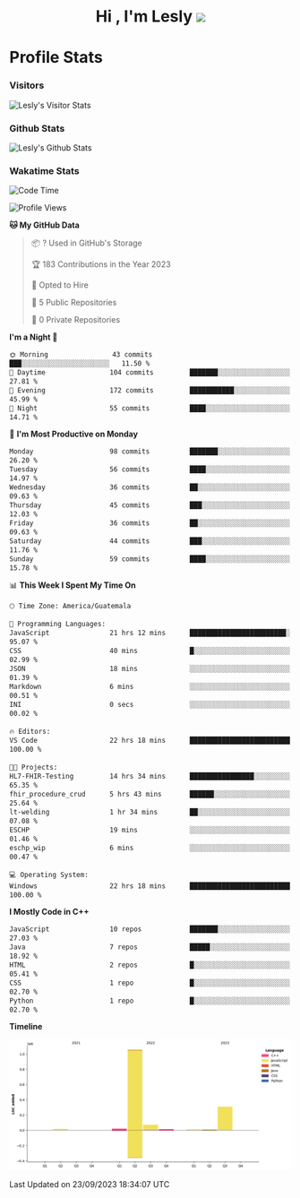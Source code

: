 <h1 align="center">Hi , I'm Lesly <img src="https://media.giphy.com/media/hvRJCLFzcasrR4ia7z/giphy.gif" width="28"></h1>


# Profile Stats

### Visitors
![Lesly's Visitor Stats](https://komarev.com/ghpvc/?username=leslycarrascoj&color=blue&style=for-the-badge&label=VIEWS)

### Github Stats
![Lesly's  Github Stats](https://github-readme-stats.vercel.app/api?username=leslycarrascoj&hide=contribs,issues,stars&count_private=true&include_all_commits=true&show_icons=true&theme=tokyonight)

### Wakatime Stats

<!--START_SECTION:waka-->
![Code Time](http://img.shields.io/badge/Code%20Time-339%20hrs%202%20mins-blue)

![Profile Views](http://img.shields.io/badge/Profile%20Views-24-blue)

**🐱 My GitHub Data** 

> 📦 ? Used in GitHub's Storage 
 > 
> 🏆 183 Contributions in the Year 2023
 > 
> 💼 Opted to Hire
 > 
> 📜 5 Public Repositories 
 > 
> 🔑 0 Private Repositories 
 > 
**I'm a Night 🦉** 

```text
🌞 Morning                43 commits          ███░░░░░░░░░░░░░░░░░░░░░░   11.50 % 
🌆 Daytime                104 commits         ███████░░░░░░░░░░░░░░░░░░   27.81 % 
🌃 Evening                172 commits         ███████████░░░░░░░░░░░░░░   45.99 % 
🌙 Night                  55 commits          ████░░░░░░░░░░░░░░░░░░░░░   14.71 % 
```
📅 **I'm Most Productive on Monday** 

```text
Monday                   98 commits          ███████░░░░░░░░░░░░░░░░░░   26.20 % 
Tuesday                  56 commits          ████░░░░░░░░░░░░░░░░░░░░░   14.97 % 
Wednesday                36 commits          ██░░░░░░░░░░░░░░░░░░░░░░░   09.63 % 
Thursday                 45 commits          ███░░░░░░░░░░░░░░░░░░░░░░   12.03 % 
Friday                   36 commits          ██░░░░░░░░░░░░░░░░░░░░░░░   09.63 % 
Saturday                 44 commits          ███░░░░░░░░░░░░░░░░░░░░░░   11.76 % 
Sunday                   59 commits          ████░░░░░░░░░░░░░░░░░░░░░   15.78 % 
```


📊 **This Week I Spent My Time On** 

```text
🕑︎ Time Zone: America/Guatemala

💬 Programming Languages: 
JavaScript               21 hrs 12 mins      ████████████████████████░   95.07 % 
CSS                      40 mins             █░░░░░░░░░░░░░░░░░░░░░░░░   02.99 % 
JSON                     18 mins             ░░░░░░░░░░░░░░░░░░░░░░░░░   01.39 % 
Markdown                 6 mins              ░░░░░░░░░░░░░░░░░░░░░░░░░   00.51 % 
INI                      0 secs              ░░░░░░░░░░░░░░░░░░░░░░░░░   00.02 % 

🔥 Editors: 
VS Code                  22 hrs 18 mins      █████████████████████████   100.00 % 

🐱‍💻 Projects: 
HL7-FHIR-Testing         14 hrs 34 mins      ████████████████░░░░░░░░░   65.35 % 
fhir_procedure_crud      5 hrs 43 mins       ██████░░░░░░░░░░░░░░░░░░░   25.64 % 
lt-welding               1 hr 34 mins        ██░░░░░░░░░░░░░░░░░░░░░░░   07.08 % 
ESCHP                    19 mins             ░░░░░░░░░░░░░░░░░░░░░░░░░   01.46 % 
eschp_wip                6 mins              ░░░░░░░░░░░░░░░░░░░░░░░░░   00.47 % 

💻 Operating System: 
Windows                  22 hrs 18 mins      █████████████████████████   100.00 % 
```

**I Mostly Code in C++** 

```text
JavaScript               10 repos            ███████░░░░░░░░░░░░░░░░░░   27.03 % 
Java                     7 repos             █████░░░░░░░░░░░░░░░░░░░░   18.92 % 
HTML                     2 repos             █░░░░░░░░░░░░░░░░░░░░░░░░   05.41 % 
CSS                      1 repo              █░░░░░░░░░░░░░░░░░░░░░░░░   02.70 % 
Python                   1 repo              █░░░░░░░░░░░░░░░░░░░░░░░░   02.70 % 
```



**Timeline**

![Lines of Code chart](https://raw.githubusercontent.com/leslycarrascoj/leslycarrascoj/main/assets/bar_graph.png)


 Last Updated on 23/09/2023 18:34:07 UTC
<!--END_SECTION:waka-->

